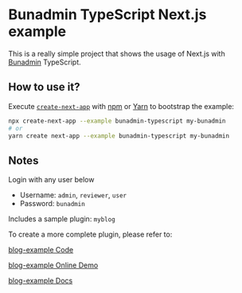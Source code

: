 # Bunadmin TypeScript Next.js example

This is a really simple project that shows the usage of Next.js with [Bunadmin](https://github.com/bunred/bunadmin) TypeScript.

## How to use it?

Execute [`create-next-app`](https://github.com/vercel/next.js/tree/canary/packages/create-next-app) with [npm](https://docs.npmjs.com/cli/init) or [Yarn](https://yarnpkg.com/lang/en/docs/cli/create/) to bootstrap the example:

```bash
npx create-next-app --example bunadmin-typescript my-bunadmin
# or
yarn create next-app --example bunadmin-typescript my-bunadmin
```

## Notes

Login with any user below

- Username: `admin`, `reviewer`, `user`
- Password: `bunadmin`

Includes a sample plugin: `myblog`

To create a more complete plugin, please refer to:
 
[blog-example Code](https://github.com/bunred/bunadmin/tree/master/plugins/bunadmin-plugin-example-blog)

[blog-example Online Demo](http://blog.eg.bunadmin.com/blog/post)

[blog-example Docs](http://blog.eg.bunadmin.com/docs/getting-started/remote-data)
